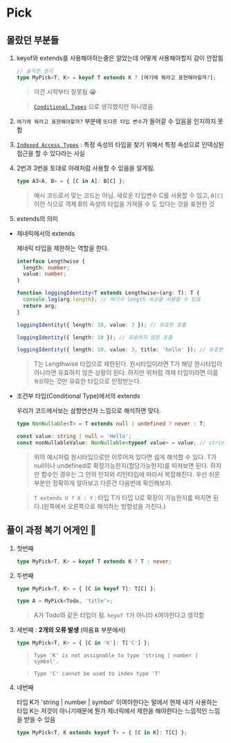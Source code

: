 # Pick

## 몰랐던 부분들

1. keyof와 extends를 사용해야하는줄은 알았는데 어떻게 사용해야할지 감이 안잡힘

   ```ts
   // 솔직한 생각
   type MyPick<T, K> = keyof T extends K ? [여기에 뭐라고 표현해야할까?];

   ```

   > 이건 시작부터 잘못됨 😭

   > [`Conditional Types`](https://www.typescriptlang.org/ko/docs/handbook/2/conditional-types.html) 으로 생각했지만 아니였음

2. `여기에 뭐라고 표현해야할까?` 부분에 `또다른 타입 변수`가 들어갈 수 있음을 인지하지 못함

3. [`Indexed Access Types`](https://www.typescriptlang.org/ko/docs/handbook/2/indexed-access-types.html) : 특정 속성의 타입을 찾기 위해서 특정 속성으로 인덱싱된 접근을 할 수 있다라는 사실

4. 2번과 3번을 토대로 아래처럼 사용할 수 있음을 알게됨.

   ```ts
   type A3<A, B> = { [C in A]: B[C] };
   ```

   > 예시 코드로서 맞는 코드는 아님. 새로운 타입변수 C를 사용할 수 있고, `B[C]` 이런 식으로 객체 B의 속성의 타입을 가져올 수 도 있다는 것을 표현한 것

5. extends의 의미

- 제네릭에서의 extends

  제네릭 타입을 제한하는 역할을 한다.

  ```ts
  interface Lengthwise {
    length: number;
    value: number;
  }

  function loggingIdentity<T extends Lengthwise>(arg: T): T {
    console.log(arg.length); // 여기서 length 속성을 사용할 수 있음
    return arg;
  }

  loggingIdentity({ length: 10, value: 3 }); // 유효한 호출

  loggingIdentity({ length: 10 }); // 유효하지 않은 호출

  loggingIdentity({ length: 10, value: 3, title: 'hello' }); // 유효한 호출
  ```

  > T는 Lengthwise 타입으로 제한된다. 원시타입이라면 T가 해당 원시타입이 아니라면 유효하지 않은 상황이 된다. 하지만 위처럼 객체 타입이라면 이를 `확장`하는 것만 유효한 타입으로 인정받는다.

- 조건부 타입(Conditional Type)에서의 extends

  우리가 코드에서보는 삼항연산자 느낌으로 해석하면 맞다.

  ```ts
  type NonNullable<T> = T extends null | undefined ? never : T;

  const value: string | null = 'Hello';
  const nonNullableValue: NonNullable<typeof value> = value; // string
  ```

  > 위의 예시처럼 원시타입으로만 이루어져 있다면 쉽게 해석할 수 있다. T가 null이나 undefined로 확장가능한지(할당가능한지)를 따져보면 된다. 하지만 함수인 경우는 그 안의 인자와 리턴타입에 따라서 복잡해진다. 우선 쉬운 부분만 정확하게 알아보고 다른건 다음번에 확인해보자.

  > `T extends U ? X : Y` : 타입 T가 타입 U로 확장이 가능한지를 따지면 된다.(왼쪽에서 오른쪽으로 해석하는 방향성을 가진다.)

## 풀이 과정 복기 어게인 👀

1. 첫번째

   ```ts
   type MyPick<T, K> = keyof T extends K ? T : never;
   ```

2. 두번째

   ```ts
   type MyPick<T, K> = { [C in keyof T]: T[C] };

   type A = MyPick<Todo, 'title'>;
   ```

   > A가 Todo와 같은 타입이 됨. `keyof T`가 아니라 `K`여야한다고 생각함

3. 세번째 : **2개의 오류 발생** (따옴표 부분에서)

   ```ts
   type MyPick<T, K> = { [C in 'K']: T['C'] };
   ```

   > `Type 'K' is not assignable to type 'string | number | symbol'.`

   > `Type 'C' cannot be used to index type 'T'`

4. 네번째

   타입 K가 'string | number | symbol' 이여야한다는 말에서 현재 내가 사용하는 타입 K는 저것이 아니기때문에 뭔가 제너릭에서 제한을 해야한다는 느낌적인 느낌을 받을 수 있음

   ```ts
   type MyPick<T, K extends keyof T> = { [C in K]: T[C] };
   ```

